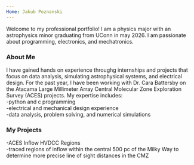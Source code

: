 ```yaml
---
Home: Jakub Poznanski
---
```

Welcome to my professional portfolio! I am a physics major with an astrophysics minor graduating from UConn in may 2026. I am passionate about programming, electronics, and mechatronics.   

### About Me
I have gained hands on experience throughg internships and projects that focus on data analysis, simulating astrophysical systems, and electrical design. 
For the past year, I have been working with Dr. Cara Battersby on the Atacama Large Millimeter Array Central Molecular Zone Exploration Survey (ACES) projects.  My expertise includes:  
-python and c programming   
-electrical and mechanical design experience  
-data analysis, problem solving, and numerical simulations  
  
### My Projects
-ACES Inflow HVDCC Regions  
-traced regions of inflow within the central 500 pc of the Milky Way to determine more precise line of sight distances in the CMZ
